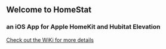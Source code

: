 ## Welcome to HomeStat
### an iOS App for Apple HomeKit and Hubitat Elevation

[Check out the WiKi for more details](https://github.com/Smurphy-git/HomeStat/wiki)
